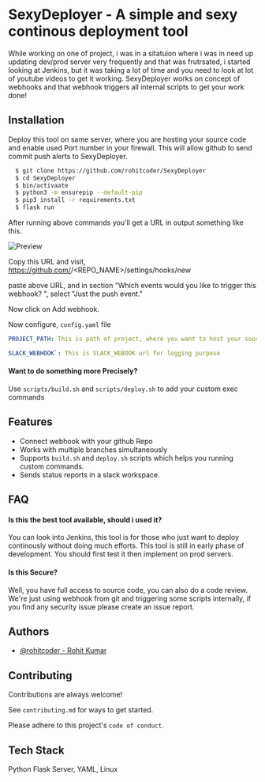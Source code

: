 
# SexyDeployer - A simple and sexy continous deployment tool

While working on one of project, i was in a sitatuion where i was in need up updating dev/prod server very frequently and that was frutrsated, i started looking at Jenkins, but it was taking a lot of time and you need to look at lot of youtube videos to get it working. SexyDeployer works on concept of webhooks and that webhook triggers all internal scripts to get your work done!




## Installation
Deploy this tool on same server, where you are hosting your source code and enable used Port number in your firewall. This will allow github to send commit push alerts to SexyDeployer.

```bash
  $ git clone https://github.com/rohitcoder/SexyDeployer
  $ cd SexyDeployer
  $ bin/activaate
  $ python3 -m ensurepip --default-pip
  $ pip3 install -r requirements.txt
  $ flask run
```

After running above commands you'll get a URL in output something like this.

![Preview](https://i.imgur.com/8rA5RdN.png)

Copy this URL and visit, https://github.com/<Username>/<REPO_NAME>/settings/hooks/new

paste above URL, and in section "Which events would you like to trigger this webhook?
", select "Just the push event."

Now click on Add webhook.

Now configure, ``config.yaml`` file

```YAML
PROJECT_PATH: This is path of project, where you want to host your source code of application.

SLACK_WEBHOOK`: This is SLACK_WEBOOK url for logging purpose
```

#### Want to do something more Precisely?
Use `scripts/build.sh` and `scripts/deploy.sh` to add your custom exec commands
## Features

- Connect webhook with your github Repo
- Works with multiple branches simultaneously
- Supports ``build.sh`` and ``deploy.sh`` scripts which helps you running custom commands.
- Sends status reports in a slack workspace.


## FAQ

#### Is this the best tool available, should i used it?

You can look into Jenkins, this tool is for those who just want to deploy continously without doing much efforts. This tool is still in early phase of development. You should first test it then implement on prod servers.

#### Is this Secure?

Well, you have full access to source code, you can also do a code review. We're just using webhook from git and triggering some scripts internally, if you find any security issue please create an issue report.


## Authors

- [@rohitcoder - Rohit Kumar](https://github.com/rohitcoder)


## Contributing

Contributions are always welcome!

See `contributing.md` for ways to get started.

Please adhere to this project's `code of conduct`.


## Tech Stack

Python Flask Server, YAML, Linux

